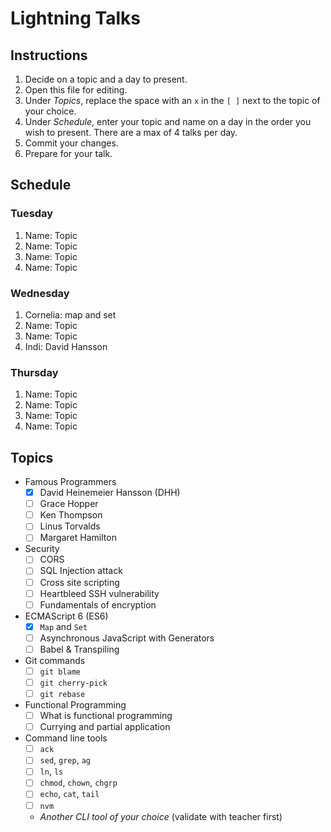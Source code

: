 # Lightning Talks

## Instructions

1. Decide on a topic and a day to present.
2. Open this file for editing.
3. Under _Topics_, replace the space with an `x` in the `[ ]` next to the topic of your choice.
4. Under _Schedule_, enter your topic and name on a day in the order you wish to present. There are a max of 4 talks per day.
5. Commit your changes.
6. Prepare for your talk.


## Schedule

### Tuesday

1. Name: Topic
2. Name: Topic
3. Name: Topic
4. Name: Topic


### Wednesday

1. Cornelia: map and set
2. Name: Topic
3. Name: Topic
4. Indi: David Hansson


### Thursday

1. Name: Topic
2. Name: Topic
3. Name: Topic
4. Name: Topic


## Topics

* Famous Programmers
  - [x] David Heinemeier Hansson (DHH)
  - [ ] Grace Hopper
  - [ ] Ken Thompson
  - [ ] Linus Torvalds
  - [ ] Margaret Hamilton

* Security
  - [ ] CORS
  - [ ] SQL Injection attack
  - [ ] Cross site scripting
  - [ ] Heartbleed SSH vulnerability
  - [ ] Fundamentals of encryption

* ECMAScript 6 (ES6)
  - [x] `Map` and `Set`
  - [ ] Asynchronous JavaScript with Generators
  - [ ] Babel & Transpiling

* Git commands
  - [ ] `git blame`
  - [ ] `git cherry-pick`
  - [ ] `git rebase`

* Functional Programming
  - [ ] What is functional programming
  - [ ] Currying and partial application

* Command line tools
  - [ ] `ack`
  - [ ] `sed`, `grep`, `ag`
  - [ ] `ln`, `ls`
  - [ ] `chmod`, `chown`, `chgrp`
  - [ ] `echo`, `cat`, `tail`
  - [ ] `nvm`
  - _Another CLI tool of your choice_ (validate with teacher first)

